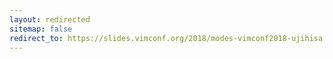 ```yaml
---
layout: redirected
sitemap: false
redirect_to: https://slides.vimconf.org/2018/modes-vimconf2018-ujihisa.pdf
---
```

